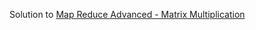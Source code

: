Solution to [Map Reduce Advanced - Matrix Multiplication](https://www.hackerrank.com/challenges/map-reduce-advanced-matrix-multiplication)